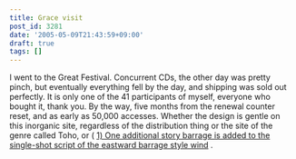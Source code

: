 ```yaml
---
title: Grace visit
post_id: 3281
date: '2005-05-09T21:43:59+09:00'
draft: true
tags: []
---
```


I went to the Great Festival. Concurrent CDs, the other day was pretty pinch, but eventually everything fell by the day, and shipping was sold out perfectly. It is only one of the 41 participants of myself, everyone who bought it, thank you. By the way, five months from the renewal counter reset, and as early as 50,000 accesses. Whether the design is gentle on this inorganic site, regardless of the distribution thing or the site of the genre called Toho, or ( [1) One additional story barrage is added to the single-shot script of the eastward barrage style wind](https://danmaq.com/perfect-fool) .
